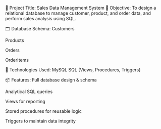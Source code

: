 📌 Project Title: Sales Data Management System
🧠 Objective:
To design a relational database to manage customer, product, and order data, and perform sales analysis using SQL.

🗂️ Database Schema:
Customers

Products

Orders

OrderItems



🔧 Technologies Used:
MySQL 
SQL (Views, Procedures, Triggers)


📦 Features:
Full database design & schema

Analytical SQL queries

Views for reporting

Stored procedures for reusable logic

Triggers to maintain data integrity





